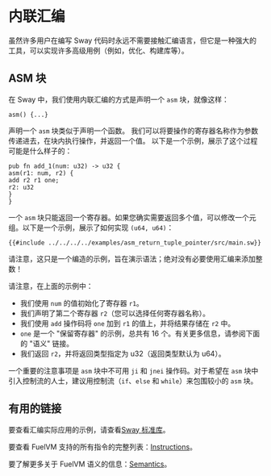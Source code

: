 # 内联汇编

虽然许多用户在编写 Sway 代码时永远不需要接触汇编语言，但它是一种强大的工具，可以实现许多高级用例（例如，优化、构建库等）。

## ASM 块

在 Sway 中，我们使用内联汇编的方式是声明一个 `asm` 块，就像这样：

```sway
asm() {...}
```

声明一个 `asm` 块类似于声明一个函数。
我们可以将要操作的寄存器名称作为参数传递进去，在块内执行操作，并返回一个值。
以下是一个示例，展示了这个过程可能是什么样子的：

```sway
pub fn add_1(num: u32) -> u32 {
asm(r1: num, r2) {
add r2 r1 one;
r2: u32
}
}
```

一个 `asm` 块只能返回一个寄存器。如果您确实需要返回多个值，可以修改一个元组。以下是一个示例，展示了如何实现 `(u64, u64)`：

```sway
{{#include ../../../../examples/asm_return_tuple_pointer/src/main.sw}}
```

请注意，这只是一个编造的示例，旨在演示语法；绝对没有必要使用汇编来添加整数！

请注意，在上面的示例中：

- 我们使用 `num` 的值初始化了寄存器 `r1`。
- 我们声明了第二个寄存器 `r2`（您可以选择任何寄存器名称）。
- 我们使用 `add` 操作码将 `one` 加到 `r1` 的值上，并将结果存储在 `r2` 中。
- `one` 是一个 "保留寄存器" 的示例，总共有 16 个。有关更多信息，请参阅下面的 "语义" 链接。
- 我们返回 `r2`，并将返回类型指定为 u32（返回类型默认为 u64）。

一个重要的注意事项是 `asm` 块中不可用 `ji` 和 `jnei` 操作码。对于希望在 `asm` 块中引入控制流的人士，建议用控制流（`if`、`else` 和 `while`）来包围较小的 `asm` 块。

## 有用的链接

要查看汇编实际应用的示例，请查看[Sway 标准库](https://github.com/FuelLabs/sway/tree/master/sway-lib-std)。

要查看 FuelVM 支持的所有指令的完整列表：[Instructions](https://fuellabs.github.io/fuel-specs/master/vm/instruction_set)。

要了解更多关于 FuelVM 语义的信息：[Semantics](https://fuellabs.github.io/fuel-specs/master/vm#semantics)。
